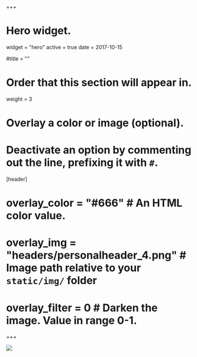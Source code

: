 +++
# Hero widget.
widget = "hero"
active = true
date = 2017-10-15

#title = ""

# Order that this section will appear in.
weight = 3

# Overlay a color or image (optional).
# Deactivate an option by commenting out the line, prefixing it with `#`.

[header]
# overlay_color = "#666"  # An HTML color value.
# overlay_img = "headers/personalheader_4.png"  # Image path relative to your `static/img/` folder
#  overlay_filter = 0  # Darken the image. Value in range 0-1.

+++

![](img/headers/personalheader_4.png)
